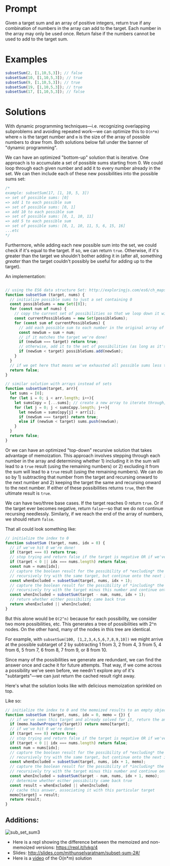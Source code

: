 # Prompt

Given a target sum and an array of positive integers, return true if any combination of numbers in the array can add to the target. Each number in the array may only be used once. Return false if the numbers cannot be used to add to the target sum.

# Examples

```js
subsetSum(2, [1,10,5,3]); // false
subsetSum(10, [1,10,5,3]); // true
subsetSum(9, [1,10,5,3]); // true
subsetSum(19, [1,10,5,3]); // true
subsetSum(17, [1,10,5,3]); // false
```

# Solutions

With dynamic programming techniques—i.e. recognizing overlapping subproblems and avoiding repeated work—we can optimize this to `O(n*m)` where `n` is the target number and `m` is the size of the array of possible numbers to draw from. Both solutions below fall under the banner of "dynamic programming".

We can have an optimized "bottom-up" solution that is iterative. One approach is to accumulate a set of possible sums starting from 0. We could loop through each given number and add it to every number already in the set. We can then include each of these new possibilities into the possible sums set:

```js
/*
example: subsetSum(17, [1, 10, 5, 3])
=> set of possible sums: [0]
=> add 1 to each possible sum
=> set of possible sums: [0, 1]
=> add 10 to each possible sum
=> set of possible sums: [0, 1, 10, 11]
=> add 5 to each possible sum
=> set of possible sums: [0, 1, 10, 11, 5, 6, 15, 16]
...etc
*/
```

Furthermore, while adding each new possible sum into the set, we could check if it's equal to the target. If so, we can return `true`. Otherwise, if it's greater than the target we shouldn't bother adding it in (after all, something *greater* than the target couldn't possibly be useful for adding up to the target).

An implementation:

```js

// using the ES6 data structure Set: http://exploringjs.com/es6/ch_maps-sets.html#sec_set
function subsetSum (target, nums) {
  // initialize possible sums to just a set containing 0
  const possibleSums = new Set([0]);
  for (const num of nums) {
    // copy the current set of possibilities so that we loop down it without the set changing right from under our feet
    const currentPossibleSums = new Set(possibleSums);
    for (const sum of currentPossibleSums) {
      // add each possible sum to each number in the original array of numbers
      const newSum = sum + num;
      // if it matches the target we're done!
      if (newSum === target) return true;
      // otherwise, add it to the set of possibilities (as long as it's less than the target)
      if (newSum < target) possibleSums.add(newSum);
    }
  }
  // if we get here that means we've exhausted all possible sums less than the target and have found nothing
  return false;
}

// similar solution with arrays instead of sets
function subsetSum(target, arr){
  let sums = [0];
  for (let i = 0; i < arr.length; i++){
    let sumsCopy = [...sums]; // create a new array to iterate through; iterating through the array that we're mutating will lead to some weird behavior
    for (let j = 0; j < sumsCopy.length; j++){
      let newSum = sumsCopy[j] + arr[i];
      if (newSum === target) return true;
      else if (newSum < target) sums.push(newSum);
    }
  }
  return false;
}

```


Or we can have an optimized "top-down" recursive solution that takes advantage of memoization. This approach involves stepping through each number in the array and determining whether 1) including it in the sum will lead to a `true` result (using the remaining numbers) or 2) excluding it from the sum will lead to a `true` result (using the remaining numbers). We can do so by 1) subtracting that number from the target and recursing onward to the next number and 2) keeping the target the same and recursing onward to the next number. If either of these possibilities returns `true`, then the ultimate result is `true`.

We can have two/three base cases. If the target reaches 0 return `true`. Or if the target ever becomes negative, return `false`—so that we do not continue recursing needlessly. Similarly, if we reach the end of the array of numbers, we should return `false`.

That all could look something like:

```js
// initialize the index to 0
function subsetSum (target, nums, idx = 0) {
  // if we've hit 0 we're done!
  if (target === 0) return true;
  // stop trying and return false if the target is negative OR if we've reached the end of the array
  if (target < 0 || idx === nums.length) return false;
  const num = nums[idx];
  // capture the boolean result for the possibility of *excluding* the current number from the sum
  // recursively try with the same target, but continue onto the next index
  const whenExcluded = subsetSum(target, nums, idx + 1);
  // capture the boolean result for the possibility of *including* the current number in the sum
  // recursively try with the target minus this number and continue onto the next index
  const whenIncluded = subsetSum(target - num, nums, idx + 1);
  // return whether either possibility came back true
  return whenExcluded || whenIncluded;
}
```

But this alone would be `O(2^n)` because for each possibility, we consider two more possibilities, etc. This generates a tree of possibilities with 2^n nodes. On the other hand, many of the nodes in this tree are identical.

For example, with `subsetSum(100, [1,2,3,4,5,6,7,8,9,10])` we might arrive at the possible subtarget of 2 by subtracting 1 from 3, 2 from 4, 3 from 5, 4 from 6, 5 from 7, 6 from 8, 7 from 9, or 8 from 10.

Since many of the possibilities we generate are redundant, we can find the answer once and cache it for future attempts. That way, if we come across a possibility we've seen before, we needn't explore any of it's "subtargets"—we can just return the cached result right away.

Here's what the solution looks like with delicious memoization sprinkled on top.

Like so:

```js
// initialize the index to 0 and the memoized results to an empty object
function subsetSum (target, nums, idx = 0, memo = {}) {
  // if we've seen this target and already solved for it, return the answer right away
  if (memo.hasOwnProperty(target)) return memo[target];
  // if we've hit 0 we're done!
  if (target === 0) return true;
  // stop trying and return false if the target is negative OR if we've reached the end of the array
  if (target < 0 || idx === nums.length) return false;
  const num = nums[idx];
  // capture the boolean result for the possibility of *excluding* the current number from the sum
  // recursively try with the same target, but continue onto the next index
  const whenExcluded = subsetSum(target, nums, idx + 1, memo);
  // capture the boolean result for the possibility of *including* the current number in the sum
  // recursively try with the target minus this number and continue onto the next index
  const whenIncluded = subsetSum(target - num, nums, idx + 1, memo);
  // determine whether either possibility came back true
  const result = whenExcluded || whenIncluded;
  // cache this answer, associating it with this particular target
  memo[target] = result;
  return result;
}
```

## Additions: 
![sub_set_sum3](https://user-images.githubusercontent.com/21270878/27407054-f5b514ac-56a4-11e7-8ba5-b96379e9a7a6.jpg)

* Here is a repl showing the difference between the memoized and non-memoized versions: https://repl.it/Ivkg/4
* Slides: http://slides.com/mithunselvaratnam/subset-sum-2#/
* Here is a [video](https://www.youtube.com/watch?v=s6FhG--P7z0) of the O(n*m) solution 



